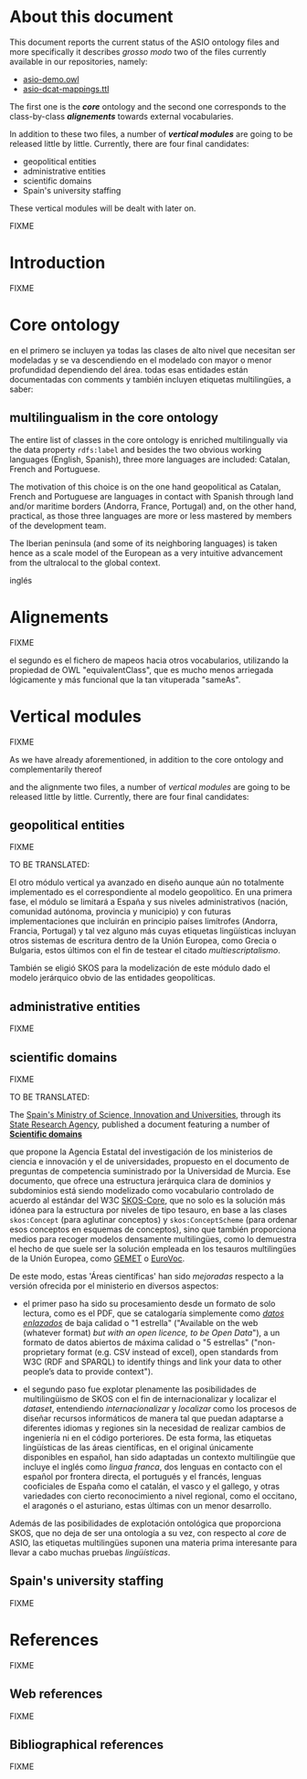 # About this document

This document reports the current status of the ASIO ontology files and more specifically it describes *grosso modo* two of the files currently available in our repositories, namely:

- [asio-demo.owl](https://git.izertis.com/universidaddemurcia/semantmurc/asio-docs/blob/master/entregables_hito_1/01-Red_de_Ontolog%C3%ADas_H%C3%A9rcules/asio-demo.owl)
- [asio-dcat-mappings.ttl](https://git.izertis.com/universidaddemurcia/semantmurc/asio-docs/blob/master/entregables_hito_1/01-Red_de_Ontologías_Hércules/asio-dcat-mappings.ttl)

The first one is the ***core*** ontology and the second one corresponds to the class-by-class ***alignements*** towards external vocabularies.

In addition to these two files, a number of ***vertical modules*** are going to be released little by little. Currently, there are four final candidates:

- geopolitical entities
- administrative entities
- scientific domains
- Spain's university staffing

These vertical modules will be dealt with later on.

FIXME

# Introduction

FIXME

# Core ontology





en el primero se incluyen ya todas las clases de alto nivel que necesitan ser modeladas y se va descendiendo en el modelado con mayor o menor profundidad dependiendo del área. todas esas entidades están documentadas con comments y también incluyen etiquetas multilingües, a saber:

## multilingualism in the core ontology

The entire list of classes in the core ontology is enriched multilingually via the data property `rdfs:label` and besides the two obvious working languages (English, Spanish), three more languages are included: Catalan, French and Portuguese.

The motivation of this choice is on the one hand geopolitical as Catalan, French and Portuguese are languages in contact with Spanish through land and/or maritime borders (Andorra, France, Portugal) and, on the other hand, practical, as those three languages are more or less mastered by members of the development team.

The Iberian peninsula (and some of its neighboring languages) is taken hence as a scale model of the European as a very intuitive advancement from the ultralocal to the global context.

inglés

# Alignements

FIXME

el segundo es el fichero de mapeos hacia otros vocabularios, utilizando la propiedad de OWL "equivalentClass", que es mucho menos arriegada lógicamente y más funcional que la tan vituperada "sameAs".



# Vertical modules

FIXME

As we have already aforementioned, in addition to the core ontology and complementarily thereof



and the alignmente two files, a number of *vertical modules* are going to be released little by little. Currently, there are four final candidates:

## geopolitical entities

FIXME

TO BE TRANSLATED:

El otro módulo vertical ya avanzado en diseño aunque aún no totalmente implementado es el correspondiente al modelo geopolítico. En una primera fase, el módulo se limitará a España y sus niveles administrativos (nación, comunidad autónoma, provincia y municipio) y con futuras implementaciones que incluirán en principio países limítrofes (Andorra, Francia, Portugal) y tal vez alguno más cuyas etiquetas lingüísticas incluyan otros sistemas de escritura dentro de la Unión Europea, como Grecia o Bulgaria, estos últimos con el fin de testear el citado *multiescriptalismo*.

También se eligió SKOS para la modelización de este módulo dado el modelo jerárquico obvio de las entidades geopolíticas.

## administrative entities

FIXME

## scientific domains

FIXME

TO BE TRANSLATED:

The [Spain's Ministry of Science, Innovation and Universities](http://www.ciencia.gob.es/), through its [State Research Agency](http://www.ciencia.gob.es/portal/site/MICINN/menuitem.8d78849a34f1cd28d0c9d910026041a0/?vgnextoid=664cfb7e04195510VgnVCM1000001d04140aRCRD), published a document featuring a number of [**Scientific domains**](http://www.ciencia.gob.es/stfls/MICINN/Ayudas/PE_2013_2016/PE_Promocion_e_Incorporacion_Talento_y_su_Empleabilidad/FICHEROS/SE_Incorporacion/Ayudas_contratos_RYC_2016/Clasificacion_areas_cientificas_2016_AEI.pdf) 



que propone la Agencia Estatal del investigación de los ministerios de ciencia e innovación  y el de universidades, propuesto en el documento de preguntas de competencia suministrado por la Universidad de Murcia. Ese documento, que ofrece una estructura jerárquica clara de dominios y subdominios está siendo modelizado como vocabulario controlado de acuerdo al estándar del W3C [SKOS-Core](https://www.w3.org/TR/swbp-skos-core-spec/), que no solo es la solución más idónea para la estructura por niveles de tipo tesauro, en base a las clases `skos:Concept` (para aglutinar conceptos) y `skos:ConceptScheme` (para ordenar esos conceptos en esquemas de conceptos), sino que también proporciona medios para recoger modelos densamente multilingües, como lo demuestra el hecho de que suele ser la solución empleada en los tesauros multilingües de la Unión Europea, como [GEMET]([ttps://www.eionet.europa.eu/gemet/en/about/](https://www.eionet.europa.eu/gemet/en/about/)) o [EuroVoc](https://data.europa.eu/euodp/en/data/dataset/eurovoc).

De este modo, estas 'Áreas científicas' han sido *mejoradas* respecto a la versión ofrecida por el ministerio en diversos aspectos:

- el primer paso ha sido su procesamiento desde un formato de solo lectura, como es el PDF, que se catalogaría simplemente como [*datos enlazados*](https://www.w3.org/DesignIssues/LinkedData.html) de baja calidad o "1 estrella" ("Available on the web (whatever format) *but with an open licence, to be Open Data*"), a un formato de datos abiertos de máxima calidad o "5 estrellas" ("non-proprietary format (e.g. CSV instead of excel), open standards from W3C (RDF and SPARQL) to identify things and link your data to other people’s data to provide context").

- el segundo paso fue explotar plenamente las posibilidades de multilingüismo de SKOS con el fin de internacionalizar y localizar el *dataset*, entendiendo *internacionalizar* y *localizar* como los procesos de diseñar recursos informáticos de manera tal que puedan adaptarse a diferentes idiomas y regiones sin la necesidad de realizar cambios de ingeniería ni en el código porteriores. De esta forma, las etiquetas lingüísticas de las áreas científicas, en el original únicamente disponibles en español, han sido adaptadas un contexto multilingüe que incluye el inglés como *lingua franca*, dos lenguas en contacto con el español por frontera directa, el portugués y el francés, lenguas cooficiales de España como el catalán, el vasco y el gallego, y otras variedades con cierto reconocimiento a nivel regional, como el occitano, el aragonés o el asturiano, estas últimas con un menor desarrollo.

Además de las posibilidades de explotación ontológica que proporciona SKOS, que no deja de ser una ontología a su vez, con respecto al *core* de ASIO, las etiquetas multilingües suponen una materia prima interesante para llevar a cabo muchas pruebas *lingüísticas*.

## Spain's university staffing

FIXME

# References

FIXME

## Web references

FIXME

## Bibliographical references

FIXME


